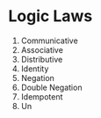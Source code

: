 # Logic Laws

1. Communicative
2. Associative
3. Distributive
4. Identity
5. Negation
6. Double Negation
7. Idempotent
8. Un